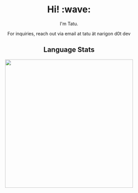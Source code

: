 <h1 align='center'> Hi! :wave:</h1>
<p align='center'>
I'm Tatu.
</p>
<p align='center'>For inquiries, reach out via email at tatu ät narigon d0t dev</p>

<h2 align="center">Language Stats</h2>

<p align="center">
<a target="_blank" href="https://github.com/anuraghazra/github-readme-stats"><img src="https://github-readme-stats.vercel.app/api/top-langs/?username=tatupesonen&show_icons=true&theme=radical&size_weight=1&count_weight=0.5" width="400" /></a>
</p>
